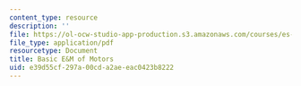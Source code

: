 ```yaml
---
content_type: resource
description: ''
file: https://ol-ocw-studio-app-production.s3.amazonaws.com/courses/es-293-lego-robotics-spring-2007/e39d55cf297a00cda2aeeac0423b8222_MITES_293S07_motors.pdf
file_type: application/pdf
resourcetype: Document
title: Basic E&M of Motors
uid: e39d55cf-297a-00cd-a2ae-eac0423b8222
---
```

